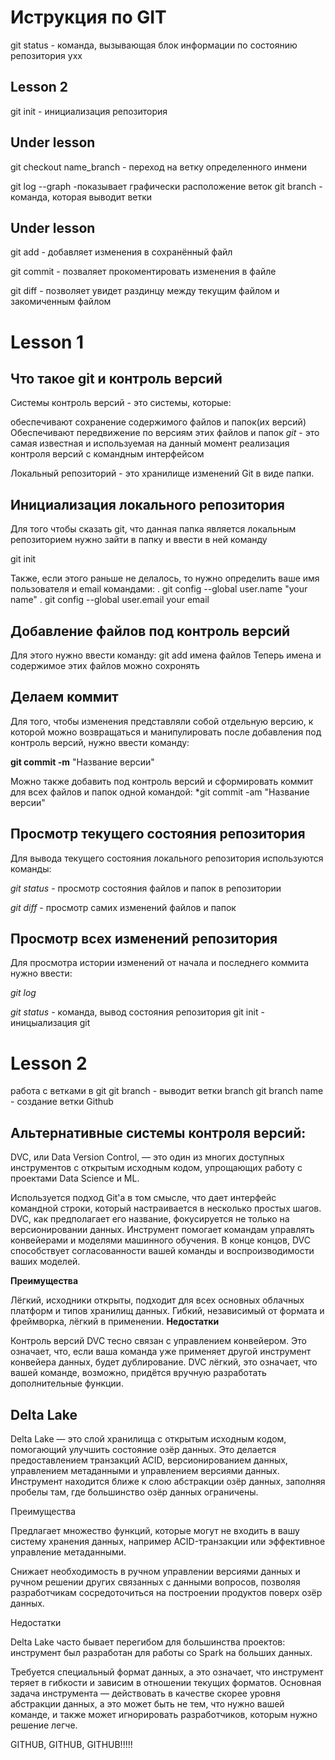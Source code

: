 # Иструкция по GIT


git status - команда, вызывающая блок информации по состоянию репозитория ухх
## Lesson 2

git init - инициализация репозитория

## Under lesson

git checkout name_branch - переход на ветку определенного инмени

git log --graph -показывает графически расположение веток
git branch - команда, которая выводит ветки

## Under lesson

git add - добавляет изменения в сохранённый файл

git commit - позваляет прокоментировать изменения в файле

git diff - позволяет увидет раздинцу между текущим файлом и закомиченным файлом

# Lesson 1
## Что такое git и контроль версий
Системы контроль версий - это системы, которые:

обеспечивают сохранение содержимого файлов и папок(их версий)
Обеспечивают передвижение по версиям этих файлов и папок
*git* - это самая известная и используемая на данный момент реализация контроля версий с командным интерфейсом

Локальный репозиторий - это хранилище изменений Git в виде папки.

## Инициализация локального репозитория
Для того чтобы сказать git, что данная папка является локальным репозиторием нужно зайти в папку и ввести в ней команду

git init

Также, если этого раньше не делалось, то нужно определить ваше имя пользователя и email командами: . git config --global user.name "your name" . git config --global user.email your email

## Добавление файлов под контроль версий
Для этого нужно ввести команду: git add имена файлов Теперь имена и содержимое этих файлов можно сохронять

## Делаем коммит
Для того, чтобы изменения представляли собой отдельную версию, к которой можно возвращаться и манипулировать после добавления под контроль версий, нужно ввести команду:

**git commit -m**  "Название версии"

Можно также добавить под контроль версий и сформировать коммит для всех файлов и папок одной командой: *git commit -am "Название версии"

## Просмотр текущего состояния репозитория
Для вывода текущего состояния локального репозитория используются команды:

*git status* - просмотр состояния файлов и папок в репозитории

*git diff* - просмотр самих изменений файлов и папок

## Просмотр всех изменений репозитория
Для просмотра истории изменений от начала и последнего коммита нужно ввести:

*git log*

*git status* - команда, вывод состояния репозитория git init - иницыализация git

# Lesson 2
работа с ветками в git
git branch - выводит ветки branch git branch name - создание ветки Github


## Альтернативные системы контроля версий:
DVC, или Data Version Control, — это один из многих доступных инструментов с открытым исходным кодом, упрощающих работу с проектами Data Science и ML.

Используется подход Git'а в том смысле, что дает интерфейс командной строки, который настраивается в несколько простых шагов. DVC, как предполагает его название, фокусируется не только на версионировании данных. Инструмент помогает командам управлять конвейерами и моделями машинного обучения. В конце концов, DVC способствует согласованности вашей команды и воспроизводимости ваших моделей.

**Преимущества**

Лёгкий, исходники открыты, подходит для всех основных облачных платформ и типов хранилищ данных.
Гибкий, независимый от формата и фреймворка, лёгкий в применении.
**Недостатки**

Контроль версий DVC тесно связан с управлением конвейером. Это означает, что, если ваша команда уже применяет другой инструмент конвейера данных, будет дублирование.
DVC лёгкий, это означает, что вашей команде, возможно, придётся вручную разработать дополнительные функции.
## Delta Lake
Delta Lake — это слой хранилища с открытым исходным кодом, помогающий улучшить состояние озёр данных. Это делается предоставлением транзакций ACID, версионированием данных, управлением метаданными и управлением версиями данных. Инструмент находится ближе к слою абстракции озёр данных, заполняя пробелы там, где большинство озёр данных ограничены.

Преимущества

Предлагает множество функций, которые могут не входить в вашу систему хранения данных, например ACID-транзакции или эффективное управление метаданными.

Снижает необходимость в ручном управлении версиями данных и ручном решении других связанных с данными вопросов, позволяя разработчикам сосредоточиться на построении продуктов поверх озёр данных.

Недостатки

Delta Lake часто бывает перегибом для большинства проектов: инструмент был разработан для работы со Spark на больших данных.

Требуется специальный формат данных, а это означает, что инструмент теряет в гибкости и зависим в отношении текущих форматов. Основная задача инструмента — действовать в качестве скорее уровня абстракции данных, а это может быть не тем, что нужно вашей команде, и также может игнорировать разработчиков, которым нужно решение легче.

GITHUB, GITHUB, GITHUB!!!!!
